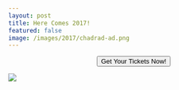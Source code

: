 ```yaml
---
layout: post
title: Here Comes 2017!
featured: false
image: /images/2017/chadrad-ad.png
---
```


<form action="https://postplayhousetickets.universitytickets.com/user_pages/event_listings.asp" method="link" style="text-align: center;">
  <button class="online">Get Your Tickets Now!</button>
</form>

<img src="/images/2017/chadrad-ad.png" style="display: block; margin: auto;" />
